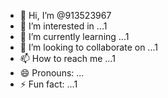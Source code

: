 - 👋 Hi, I’m @913523967
- 👀 I’m interested in ...1
- 🌱 I’m currently learning ...1
- 💞️ I’m looking to collaborate on ...1
- 📫 How to reach me ...1
- 😄 Pronouns: ...
- ⚡ Fun fact: ...1

<!---
913523967/913523967 is a ✨ special ✨ repository because its `README.md` (this file) appears on your GitHub profile.
You can click the Preview link to take a look at your changes.
--->
